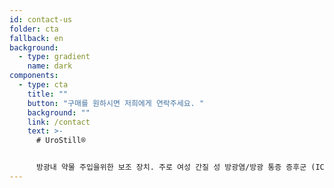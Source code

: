 ```yaml
---
id: contact-us
folder: cta
fallback: en
background:
  - type: gradient
    name: dark
components:
  - type: cta
    title: ""
    button: "구매를 원하시면 저희에게 연락주세요. "
    background: ""
    link: /contact
    text: >-
      # UroStill®


      방광내 약물 주입을위한 보조 장치. 주로 여성 간질 성 방광염/방광 통증 증후군 (IC/BPS) 환자를 위해 개발되었습니다. UroStill®에는 UroDapter®도 포함되어 있습니다.
---
```

